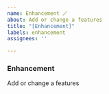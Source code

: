 ```yaml
---
name: Enhancement 🪄
about: Add or change a features
title: "[Enhancement]"
labels: enhancement
assignees: ''

---
```


### Enhancement
Add or change a features
